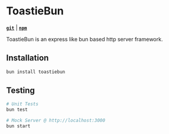 # ToastieBun
[**`git`**](https://github.com/IsCoffeeTho/toastieBun) | [**`npm`**](https://www.npmjs.com/package/toastiebun)


ToastieBun is an express like bun based http server framework.

## Installation
```bash
bun install toastiebun
```
## Testing
```bash
# Unit Tests
bun test

# Mock Server @ http://localhost:3000
bun start
```